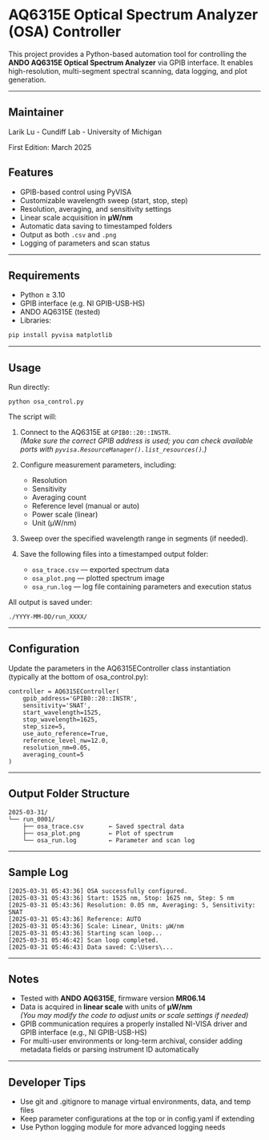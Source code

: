 
# AQ6315E Optical Spectrum Analyzer (OSA) Controller

This project provides a Python-based automation tool for controlling the **ANDO AQ6315E Optical Spectrum Analyzer** via GPIB interface. It enables high-resolution, multi-segment spectral scanning, data logging, and plot generation.

---

## Maintainer
Larik Lu - Cundiff Lab - University of Michigan

First Edition: March 2025


## Features

- GPIB-based control using PyVISA
- Customizable wavelength sweep (start, stop, step)
- Resolution, averaging, and sensitivity settings
- Linear scale acquisition in **μW/nm**
- Automatic data saving to timestamped folders
- Output as both `.csv` and `.png`
- Logging of parameters and scan status

---

## Requirements

- Python ≥ 3.10
- GPIB interface (e.g. NI GPIB-USB-HS)
- ANDO AQ6315E (tested)
- Libraries:

```bash
pip install pyvisa matplotlib
```

---

## Usage

Run directly:

    python osa_control.py

The script will:

1. Connect to the AQ6315E at `GPIB0::20::INSTR`.  
   *(Make sure the correct GPIB address is used; you can check available ports with `pyvisa.ResourceManager().list_resources()`.)*

2. Configure measurement parameters, including:
   - Resolution
   - Sensitivity
   - Averaging count
   - Reference level (manual or auto)
   - Power scale (linear)
   - Unit (μW/nm)

3. Sweep over the specified wavelength range in segments (if needed).

4. Save the following files into a timestamped output folder:

   - `osa_trace.csv` — exported spectrum data
   - `osa_plot.png` — plotted spectrum image
   - `osa_run.log` — log file containing parameters and execution status

All output is saved under:

    ./YYYY-MM-DD/run_XXXX/

---

## Configuration

Update the parameters in the AQ6315EController class instantiation (typically at the bottom of osa_control.py):

    controller = AQ6315EController(
        gpib_address='GPIB0::20::INSTR',
        sensitivity='SNAT',
        start_wavelength=1525,
        stop_wavelength=1625,
        step_size=5,
        use_auto_reference=True,
        reference_level_nw=12.0,
        resolution_nm=0.05,
        averaging_count=5
    )

---

## Output Folder Structure

    2025-03-31/
    └── run_0001/
        ├── osa_trace.csv       ← Saved spectral data
        ├── osa_plot.png        ← Plot of spectrum
        └── osa_run.log         ← Parameter and scan log

---

## Sample Log

    [2025-03-31 05:43:36] OSA successfully configured.
    [2025-03-31 05:43:36] Start: 1525 nm, Stop: 1625 nm, Step: 5 nm
    [2025-03-31 05:43:36] Resolution: 0.05 nm, Averaging: 5, Sensitivity: SNAT
    [2025-03-31 05:43:36] Reference: AUTO
    [2025-03-31 05:43:36] Scale: Linear, Units: μW/nm
    [2025-03-31 05:43:36] Starting scan loop...
    [2025-03-31 05:46:42] Scan loop completed.
    [2025-03-31 05:46:43] Data saved: C:\Users\...

---

## Notes

- Tested with **ANDO AQ6315E**, firmware version **MR06.14**
- Data is acquired in **linear scale** with units of **μW/nm**  
  *(You may modify the code to adjust units or scale settings if needed)*
- GPIB communication requires a properly installed NI-VISA driver and GPIB interface (e.g., NI GPIB-USB-HS)
- For multi-user environments or long-term archival, consider adding metadata fields or parsing instrument ID automatically
---

## Developer Tips

- Use git and .gitignore to manage virtual environments, data, and temp files
- Keep parameter configurations at the top or in config.yaml if extending
- Use Python logging module for more advanced logging needs
